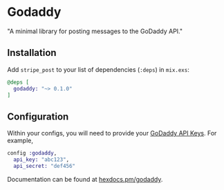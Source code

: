 # Godaddy

"A minimal library for posting messages to the GoDaddy API."


## Installation

Add `stripe_post` to your list of dependencies (`:deps`) in `mix.exs`:

```elixir
@deps [
  godaddy: "~> 0.1.0"
]
```

## Configuration

Within your configs, you will need to provide your
[GoDaddy API Keys](https://developer.godaddy.com/keys/).  For example,

```elixir
config :godaddy,
  api_key: "abc123",
  api_secret: "def456"
```

Documentation can
be found at [hexdocs.pm/godaddy](https://hexdocs.pm/godaddy).
